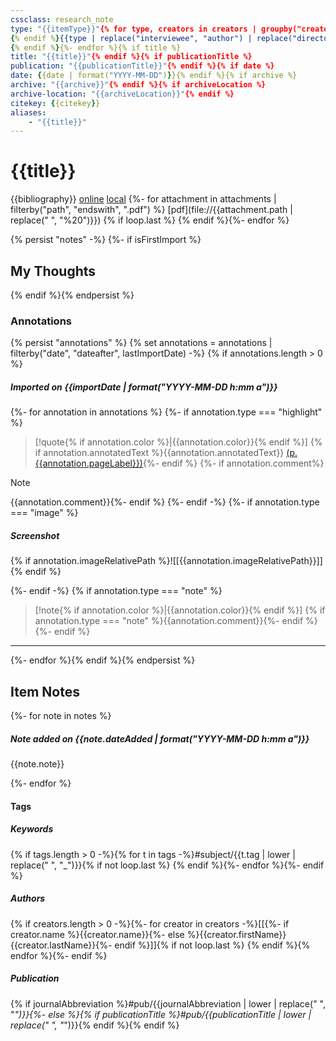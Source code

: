 ```yaml
---
cssclass: research_note
type: "{{itemType}}"{% for type, creators in creators | groupby("creatorType") -%}{% if loop.first %}
{% endif %}{{type | replace("interviewee", "author") | replace("director", "author") | replace("presenter", "author") | replace("podcaster", "author") | replace("programmer", "author") | replace("cartographer", "author") | replace("inventor", "author") | replace("sponsor", "author")  | replace("performer", "author") | replace("artist", "author")}}: "{%- for creator in creators -%}{%- if creator.name %}{{creator.name}}{%- else %}{{creator.lastName}}, {{creator.firstName}}{%- endif %}{% if not loop.last %}; {% endif %}{% endfor %}"{% if not loop.last %}
{% endif %}{%- endfor %}{% if title %}
title: "{{title}}"{% endif %}{% if publicationTitle %}
publication: "{{publicationTitle}}"{% endif %}{% if date %}
date: {{date | format("YYYY-MM-DD")}}{% endif %}{% if archive %}
archive: "{{archive}}"{% endif %}{% if archiveLocation %}
archive-location: "{{archiveLocation}}"{% endif %}
citekey: {{citekey}}
aliases: 
    - "{{title}}"
---
```


# {{title}}

{{bibliography}}
[online]({{uri}}) [local]({{desktopURI}}) {%- for attachment in attachments | filterby("path", "endswith", ".pdf") %} [pdf](file://{{attachment.path | replace(" ", "%20")}})
{% if loop.last %} 
{% endif %}{%- endfor %}
 
{% persist "notes" -%}
{%- if isFirstImport %}

## My Thoughts

{% endif %}{% endpersist %}

### Annotations

{% persist "annotations" %}
{% set annotations = annotations | filterby("date", "dateafter", lastImportDate) -%}
{% if annotations.length > 0 %}
##### Imported on {{importDate | format("YYYY-MM-DD h:mm a")}}

{%- for annotation in annotations %}
{%- if annotation.type === "highlight" %}
>[!quote{% if annotation.color %}|{{annotation.color}}{% endif %}]
>{% if annotation.annotatedText %}{{annotation.annotatedText}} [(p. {{annotation.pageLabel}})](zotero://open-pdf/library/items/{{annotation.attachment.itemKey}}?page={{annotation.pageLabel}}&annotation={{annotation.id}}){%- endif %}
{%- if annotation.comment%}

>[!note]
>{{annotation.comment}}{%- endif %}
{%- endif -%}
{%- if annotation.type === "image" %}
##### <span style="color: {{annotation.color}}">Screenshot</span>
{% if annotation.imageRelativePath %}![[{{annotation.imageRelativePath}}]]{% endif %}

{%- endif -%}
{% if annotation.type === "note" %}
>[!note{% if annotation.color %}|{{annotation.color}}{% endif %}]
> {% if annotation.type === "note" %}{{annotation.comment}}{%- endif %}
{%- endif %}

---
{%- endfor %}{% endif %}{% endpersist %}

## Item Notes

{%- for note in notes %}

##### Note added on {{note.dateAdded | format("YYYY-MM-DD h:mm a")}}

{{note.note}}

{%- endfor %}

#### Tags

##### Keywords

{% if tags.length > 0 -%}{% for t in tags -%}#subject/{{t.tag | lower | replace(" ", "_")}}{% if not loop.last %} {% endif %}{%- endfor %}{%- endif %}

##### Authors

{% if creators.length > 0 -%}{%- for creator in creators -%}[[{%- if creator.name %}{{creator.name}}{%- else %}{{creator.firstName}} {{creator.lastName}}{%- endif %}]]{% if not loop.last %} {% endif %}{% endfor %}{%- endif %}

##### Publication

{% if journalAbbreviation %}#pub/{{journalAbbreviation | lower | replace(" ", "_")}}{%- else %}{% if publicationTitle %}#pub/{{publicationTitle | lower | replace(" ", "_")}}{% endif %}{% endif %}
